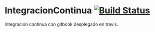 # IntegracionContinua [![Build Status](https://travis-ci.org/Velaa98/IntegracionContinua.svg?branch=master)](https://travis-ci.org/Velaa98/IntegracionContinua)
Integración continua con gitbook desplegado en travis.
